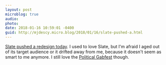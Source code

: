 ```yaml
---
layout: post
microblog: true
audio: 
photo: 
date: 2018-01-16 10:59:01 -0400
guid: http://mjdescy.micro.blog/2018/01/16/slate-pushed-a.html
---
```

[Slate pushed a redesign today](https://slate.com/briefing/2018/01/why-we-redesigned-slate.html). I used to love Slate, but I'm afraid I aged out of its target audience or it drifted away from me, because it doesn't seem as smart to me anymore. I still love the [Political Gabfest](http://www.slate.com/articles/podcasts/gabfest.html) though.
